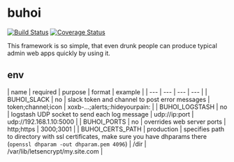 # buhoi

[![Build Status](https://travis-ci.org/titarenko/buhoi.svg?branch=master)](https://travis-ci.org/titarenko/buhoi)
[![Coverage Status](https://coveralls.io/repos/github/titarenko/buhoi/badge.svg?branch=master)](https://coveralls.io/github/titarenko/buhoi?branch=master)

This framework is so simple, that even drunk people can produce typical admin web apps quickly by using it.

## env

| name | required | purpose | format | example |
| --- | --- | --- | --- |
| BUHOI_SLACK | no | slack token and channel to post error messages | token;channel;icon | xoxb-...;alerts;:hideyourpain: |
| BUHOI_LOGSTASH | no | logstash UDP socket to send each log message | udp://ip:port | udp://192.168.1.10:5000 |
| BUHOI_PORTS | no | overrides web server ports | http;https | 3000;3001 |
| BUHOI_CERTS_PATH | production | specifies path to directory with ssl certificates, make sure you have dhparams there (`openssl dhparam -out dhparam.pem 4096`) | /dir | /var/lib/letsencrypt/my.site.com
| 